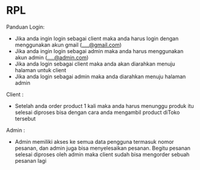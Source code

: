 # RPL
Panduan Login:
- Jika anda ingin login sebagai client maka anda harus login dengan menggunakan akun gmail (.....@gmail.com)
- Jika anda ingin login sebagai admin maka anda harus menggunakan akun admin (.....@admin.com)
- Jika anda login sebagai client maka anda akan diarahkan menuju halaman untuk client
- Jika anda login sebagai admin maka anda diarahkan menuju halaman admin

Client :
- Setelah anda order product 1 kali maka anda harus menunggu produk itu selesai diproses bisa dengan cara anda mengambil product diToko tersebut

Admin : 
- Admin memiliki akses ke semua data pengguna termasuk nomor pesanan, dan admin juga bisa menyelesaikan pesanan. Begitu pesanan selesai diproses oleh admin maka client sudah bisa mengorder sebuah pesanan lagi
